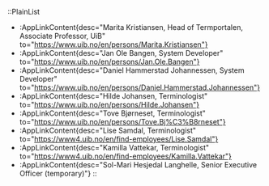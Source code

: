 ::PlainList
- :AppLinkContent{desc="Marita Kristiansen, Head of Termportalen, Associate Professor, UiB" to="https://www.uib.no/en/persons/Marita.Kristiansen"}
- :AppLinkContent{desc="Jan Ole Bangen, System Developer" to="https://www.uib.no/en/persons/Jan.Ole.Bangen"}
- :AppLinkContent{desc="Daniel Hammerstad Johannessen, System Developer" to="https://www.uib.no/en/persons/Daniel.Hammerstad.Johannessen"}
- :AppLinkContent{desc="Hilde Johansen, Terminologist" to="https://www.uib.no/en/persons/Hilde.Johansen"}
- :AppLinkContent{desc="Tove Bjørneset, Terminologist" to="https://www.uib.no/en/persons/Tove.Bj%C3%B8rneset"}
- :AppLinkContent{desc="Lise Samdal, Terminologist" to="https://www4.uib.no/en/find-employees/Lise.Samdal"}
- :AppLinkContent{desc="Kamilla Vattekar, Terminologist" to="https://www4.uib.no/en/find-employees/Kamilla.Vattekar"}
- :AppLinkContent{desc="Sol-Mari Hesjedal Langhelle, Senior Executive Officer (temporary)"}
::
